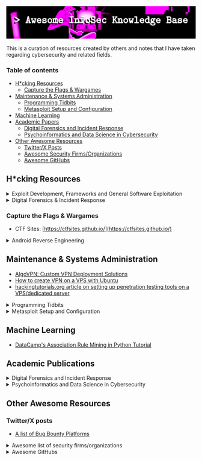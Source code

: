
<img width="700px" src="./banner.png" />

This is a curation of resources created by others and notes that I have taken regarding cybersecurity and related fields.

### Table of contents

* [H*cking Resources]()
  * [Capture the Flags & Wargames]()
* [Maintenance & Systems Administration]()
  * [Programming Tidbits]()
  * [Metasploit Setup and Configuration]()
* [Machine Learning]()
* [Academic Papers]()
   * [Digital Forensics and Incident Response]()
   * [Psychoinformatics and Data Science in Cybersecurity]()
* [Other Awesome Resources]()
  * [Twitter/X Posts]()
  * [Awesome Security Firms/Organizations]()
  * [Awesome GitHubs]()

## H*cking Resources

<details>
   <summary>Exploit Development, Frameworks and General Software Exploitation</summary>

   * [Rhino CVE Proof-of-Concept Exploits](https://github.com/RhinoSecurityLabs/CVEs)
   * [WAF community bypasses](https://github.com/waf-bypass-maker/waf-community-bypasses)
   * [FOFA Search Engine Library](https://github.com/FofaInfo/Awesome-FOFA)
   * [nuclei templates for WordPress websites](https://github.com/topscoder/nuclei-wordfence-cve)
   * [How to hack a website with metasploit (Jitpukdebodin, n.d.)](https://dl.packetstormsecurity.net/papers/attack/hack-websites-with-metasploit.pdf)
   * [List of Exploit Development Resources](https://github.com/cranelab/exploit-development)
</details>

<details>
   <summary>Digital Forensics & Incident Response</summary>

   * [Ghidra Basics: Manual Shellcode Analysis and C2 Extraction](https://embee-research.ghost.io/ghidra-basics-shellcode-analysis/)
   * [InfoSec Institute: Free & open source computer forensics tools](https://resources.infosecinstitute.com/topics/digital-forensics/free-open-source-computer-forensics-tools/)
   * [Dr. Memory: the memory debugger](https://github.com/DynamoRIO/drmemory)
</details>

### Capture the Flags & Wargames

* CTF Sites: [https://ctfsites.github.io/](https://ctfsites.github.io/)

<details>
  <summary>Android Reverse Engineering</summary>

  * KGB Messenger: [https://github.com/tlamb96/kgb_messenger](https://github.com/tlamb96/kgb_messenger)
  * maldr0id's "Not so boring Android malware" samples: [https://maldroid.github.io/android-malware-samples/](https://maldroid.github.io/android-malware-samples/)
  * maddiestone's Android Reverse Engineering 101: [https://www.ragingrock.com/AndroidAppRE/](https://www.ragingrock.com/AndroidAppRE/)
  * OWASP's "UnCrackable Mobile Apps": [https://github.com/OWASP/owasp-mastg/tree/master/Crackmes](https://github.com/OWASP/owasp-mastg/tree/master/Crackmes)
  * CyberTruck Challenge 19: [https://github.com/nowsecure/cybertruckchallenge19](https://github.com/nowsecure/cybertruckchallenge19)
  * CyberTruck Challenge 22: [https://github.com/nowsecure/cybertruckchallenge22](https://github.com/nowsecure/cybertruckchallenge22)
</details>

## Maintenance & Systems Administration

* [AlgoVPN: Custom VPN Deployment Solutions](https://github.com/trailofbits/algo)
* [How to create VPN on a VPS with Ubuntu](https://www.host-telecom.com/guides/how-to-create-vpn-on-a-vps-with-ubuntu/)
* [hackingtutorials.org article on setting up penetration testing tools on a VPS/dedicated server](https://www.hackingtutorials.org/general-tutorials/penetration-testing-cloud/)

<details>
 <summary>Programming Tidbits</summary>

 * [opensource.com: You don't know Bash: An introduction to Bash arrays](https://opensource.com/article/18/5/you-dont-know-bash-intro-bash-arrays)
</details>

<details>
 <summary>Metasploit Setup and Configuration</summary>
 
  * [Fedora Project's Wiki Entry on Metasploit PostgreSQL Setup](https://fedoraproject.org/wiki/Metasploit_Postgres_Setup)
  * [Run Metasploit Framework as a Docker Container Without Installation Pains](https://zeltser.com/metasploit-framework-docker-container/)
  * [miteshshah.github.io: How to Fix Metasploit Database Not Connected or Cache Not Built](https://miteshshah.github.io/linux/kali/how-to-fix-metasploit-database-not-connected-or-cache-not-built/)
  * [Rapid7 article: No Database Connection](https://docs.rapid7.com/metasploit/no-database-connection/)
  * [Rapid7 article: Uninstalling Metasploit](https://docs.rapid7.com/metasploit/uninstalling-metasploit/)
  * [Kali Linux article discussing setting up Metasploit](https://www.kali.org/docs/tools/starting-metasploit-framework-in-kali/)
  * [A SecList thread discussing how to (hopefully) fix errors with the ``auxiliary/scanner/http/crawler`` module](https://seclists.org/metasploit/2011/q1/74)
    
</details>

## Machine Learning

* [DataCamp's Association Rule Mining in Python Tutorial](https://www.datacamp.com/tutorial/association-rule-mining-python)

## Academic Publications

<details>
   <summary>Digital Forensics and Incident Response</summary>

   * [Integrity, authenticity, non-repudiation, and proof of existence for long-term archiving: A survey](https://www.sciencedirect.com/science/article/abs/pii/S0167404814001849)
</details>

<details>
 <summary>Psychoinformatics and Data Science in Cybersecurity</summary>
 
 * [Digital Phenotyping and Mobile Sensing: New Developments in Psychoinformatics](https://link.springer.com/book/10.1007/978-3-030-31620-4)
 * [Data Analysis in Forensic Science: A Bayesian Decision Perspective](https://www.wiley.com/en-ca/Data+Analysis+in+Forensic+Science%3A+A+Bayesian+Decision+Perspective-p-9780470998359)
</details>

## Other Awesome Resources

### Twitter/X posts

* [A list of Bug Bounty Platforms](https://twitter.com/hetmehtaa/status/1735023393211302112)

<details>
 <summary>Awesome list of security firms/organizations</summary>

 * ManTech: https://www.mantech.com/
 * HBGary (now defunct): http://web.archive.org/web/20120504003249/http://www.hbgary.com/
 * Mandiant: https://www.mandiant.com/
 * MAGNET Forensics: https://www.magnetforensics.com/
 * CrowdStrike: https://www.crowdstrike.com/en-us/
 * Kaspersky: https://usa.kaspersky.com/
 * Rapid7: https://www.rapid7.com/
 * Booz Allen Hamilton: https://www.boozallen.com/
 * DarkTrace Security: https://darktrace.com/
 * Tenable: https://www.tenable.com/
 * Fortinet: https://www.fortinet.com/

 This list borrows from [ESecurityPlanet.com](https://www.esecurityplanet.com/products/top-cybersecurity-companies/) to some extent.  
</details>

<details>
   <summary>Awesome GitHubs</summary>

   * [Awesome Machine Learning for Cyber Security](https://github.com/jivoi/awesome-ml-for-cybersecurity)
   * [Awesome Shodan Search Queries](https://github.com/jakejarvis/awesome-shodan-queries)
   * [Awesome Censys Queries](https://github.com/thehappydinoa/awesome-censys-queries)
   * [Awesome List of Exploit Development Resources](https://github.com/cranelab/exploit-development)
</details>
